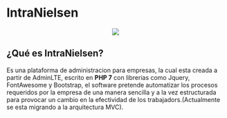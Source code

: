 # IntraNielsen

<p align="center"><a href="http://190.151.114.43/intranielsen/" target="_blank"><img src="http://190.151.114.43/intranielsen/img/n1.png"></a></p>


## ¿Qué es IntraNielsen?

Es una plataforma de administracion para empresas, la cual esta creada a partir de AdminLTE, escrito en **PHP 7** con librerias como Jquery, FontAwesome y Bootstrap, el software pretende automatizar los procesos requeridos por la empresa de una manera sencilla y a la vez estructurada para provocar un cambio en la efectividad de los trabajadors.(Actualmente se esta migrando a la arquitectura MVC).
